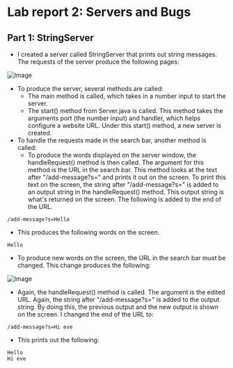 # Lab report 2: Servers and Bugs

## Part 1: StringServer
- I created a server called StringServer that prints out string messages. The requests of the server produce the following pages:

![Image](https://user-images.githubusercontent.com/122569733/215231995-69a9c05c-8059-4c3c-ac9d-a43959f86e85.png)
- To produce the server, several methods are called: 
  - The main method is called, which takes in a number input to start the server.
  - The start() method from Server.java is called. This method takes the arguments port (the number input) and handler, which helps configure a website URL. Under this start() method, a new server is created.  
- To handle the requests made in the search bar, another method is called:
  - To produce the words displayed on the server window, the handleRequest() method is then called. The argument for this method is the URL in the search bar. This method looks at the text after "/add-message?s=" and prints it out on the screen. To print this text on the screen, the string after "/add-message?s=" is added to an output string in the handleRequest() method. This output string is what's returned on the screen. The following is added to the end of the URL. 
```
/add-message?s=Hello
```
  - This produces the following words on the screen.
```
Hello
```
- To produce new words on the screen, the URL in the search bar must be changed. This change produces the following: 

![Image](https://user-images.githubusercontent.com/122569733/215233406-fdbb2a32-e033-4e72-85dd-0055ec5a2c0d.png)
- Again, the handleRequest() method is called. The argument is the edited URL. Again, the string after "/add-message?s=" is added to the output string. By doing this, the previous output and the new output is shown on the screen. I changed the end of the URL to: 
```
/add-message?s=Hi eve
```
  - This prints out the following:
```
Hello
Hi eve
```
